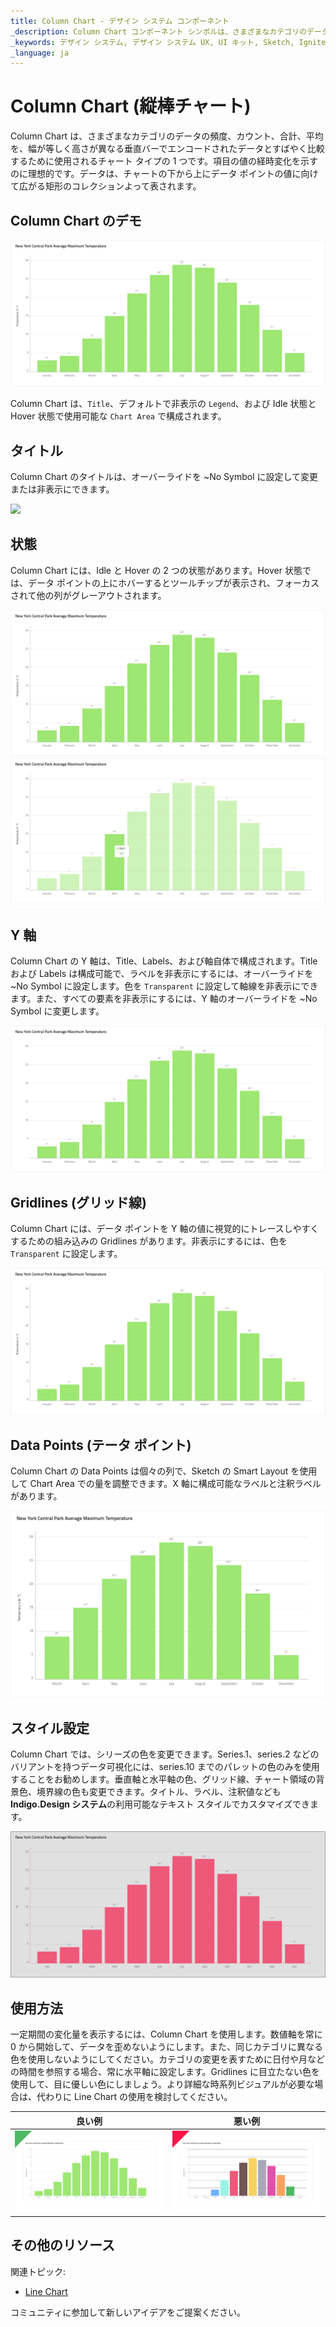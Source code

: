 ```yaml
---
title: Column Chart - デザイン システム コンポーネント
_description: Column Chart コンポーネント シンボルは、さまざまなカテゴリのデータの頻度、カウント、合計、平均を、幅が等しく長さが異なる垂直バーでエンコードされたデータとすばやく比較するために使用されます。
_keywords: デザイン システム, デザイン システム UX, UI キット, Sketch, Ignite UI for Angular, Sketch to Angular, Angular, Angular デザイン システム, Sketch からコードをエクスポート, Angular 用のデザイン キット, Sketch HTML, Sketch to HTML, Sketch UI キット
_language: ja
---
```


# Column Chart (縦棒チャート)

 Column Chart は、さまざまなカテゴリのデータの頻度、カウント、合計、平均を、幅が等しく高さが異なる垂直バーでエンコードされたデータとすばやく比較するために使用されるチャート タイプの 1 つです。項目の値の経時変化を示すのに理想的です。データは、チャートの下から上にデータ ポイントの値に向けて広がる矩形のコレクションよって表されます。

## Column Chart のデモ

<img class="responsive-img" src="../images/column_chart_demo.png" srcset="../images/column_chart_demo@2x.png 2x" />

Column Chart は、`Title`、デフォルトで非表示の `Legend`、および Idle 状態と Hover 状態で使用可能な `Chart Area` で構成されます。

## タイトル

Column Chart のタイトルは、オーバーライドを ~No Symbol に設定して変更または非表示にできます。

<img class="responsive-img" src="../images/column_chart_title.png" srcset="../images/column_chart_title@2x.png 2x" />

## 状態

Column Chart には、Idle と Hover の 2 つの状態があります。Hover 状態では、データ ポイントの上にホバーするとツールチップが表示され、フォーカスされて他の列がグレーアウトされます。

<img class="responsive-img" src="../images/column_chart_tooltip-off.png" srcset="../images/column_chart_tooltip-off@2x .png 2x" />
<img class="responsive-img" src="../images/column_chart_tooltip-on.png" srcset="../images/column_chart_tooltip-on@2x.png 2x" />

## Y 軸

Column Chart の Y 軸は、Title、Labels、および軸自体で構成されます。Title および Labels は構成可能で、ラベルを非表示にするには、オーバーライドを ~No Symbol に設定します。色を `Transparent` に設定して軸線を非表示にできます。また、すべての要素を非表示にするには、Y 軸のオーバーライドを ~No Symbol に変更します。

<img class="responsive-img" src="../images/column_chart_yaxis.png" srcset="../images/column_chart_yaxis@2x.png 2x" />

## Gridlines (グリッド線)

Column Chart には、データ ポイントを Y 軸の値に視覚的にトレースしやすくするための組み込みの Gridlines があります。非表示にするには、色を `Transparent` に設定します。

<img class="responsive-img" src="../images/column_chart_gridlines.png" srcset="../images/column_chart_gridlines@2x.png 2x" />

## Data Points (テータ ポイント)

Column Chart の Data Points は個々の列で、Sketch の Smart Layout を使用して Chart Area での量を調整できます。X 軸に構成可能なラベルと注釈ラベルがあります。

<img class="responsive-img" src="../images/column_chart_columns.png" srcset="../images/column_chart_columns@2x.png 2x" />


## スタイル設定

Column Chart では、シリーズの色を変更できます。Series.1、series.2 などのバリアントを持つデータ可視化には、series.10 までのパレットの色のみを使用することをお勧めします。垂直軸と水平軸の色、グリッド線、チャート領域の背景色、境界線の色も変更できます。タイトル、ラベル、注釈値なども **Indigo.Design システム**の利用可能なテキスト スタイルでカスタマイズできます。

<img class="responsive-img" src="../images/column_chart_styling.png" srcset="../images/column_chart_styling@2x.png 2x" />

## 使用方法

一定期間の変化量を表示するには、Column Chart を使用します。数値軸を常に 0 から開始して、データを歪めないようにします。また、同じカテゴリに異なる色を使用しないようにしてください。カテゴリの変更を表すために日付や月などの時間を参照する場合、常に水平軸に設定します。Gridlines に目立たない色を使用して、目に優しい色にしましょう。より詳細な時系列ビジュアルが必要な場合は、代わりに Line Chart の使用を検討してください。

| 良い例                                                                                             | 悪い例                                                                                              |
| ---------------------------------------------------------------------------------------------- | -------------------------------------------------------------------------------------------------- |
| <img class="responsive-img" src="../images/column_chart_do1.png" srcset="../images/column_chart_do1@2x.png 2x" /> | <img class="responsive-img" src="../images/column_chart_dont1.png" srcset="../images/column_chart_dont1@2x.png 2x" /> |

## その他のリソース

関連トピック:

- [Line Chart](../line-chart.md)
  <div class="divider--half"></div>

コミュニティに参加して新しいアイデアをご提案ください。
